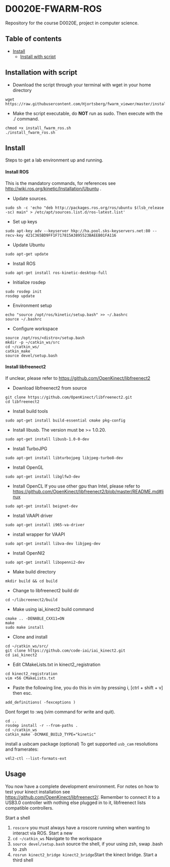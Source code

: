 # D0020E-FWARM-ROS
Repository for the course D0020E, project in computer science. 

## Table of contents
- [Install](#install)
  * [Install with script](#installation-script)
## Installation with script
* Download the script through your terminal with wget in your home directory
```
wget https://raw.githubusercontent.com/Hjortsberg/fwarm_viewer/master/install_fwarm_ros.sh
```
* Make the script executable, do __NOT__ run as sudo. Then execute with the ./ command.
```
chmod +x install_fwarm_ros.sh
./install_fwarm_ros.sh
```
## Install
Steps to get a lab environment up and running.

#### Install ROS
This is the mandatory commands, for references see http://wiki.ros.org/kinetic/Installation/Ubuntu .
* Update sources.
```
sudo sh -c 'echo "deb http://packages.ros.org/ros/ubuntu $(lsb_release -sc) main" > /etc/apt/sources.list.d/ros-latest.list'  
```
* Set up keys
```
sudo apt-key adv --keyserver hkp://ha.pool.sks-keyservers.net:80 --recv-key 421C365BD9FF1F717815A3895523BAEEB01FA116
```
* Update Ubuntu 
```
sudo apt-get update
```
* Install ROS
```
sudo apt-get install ros-kinetic-desktop-full
```
* Initialize rosdep
``` 
sudo rosdep init
rosdep update 
```
* Environment setup
```
echo "source /opt/ros/kinetic/setup.bash" >> ~/.bashrc
source ~/.bashrc
```
* Configure workspace
```
source /opt/ros/<distro>/setup.bash
mkdir -p ~/catkin_ws/src
cd ~/catkin_ws/
catkin_make
source devel/setup.bash
```
#### Install libfreenect2
If unclear, please refer to https://github.com/OpenKinect/libfreenect2
* Download libfreenect2 from source
```
git clone https://github.com/OpenKinect/libfreenect2.git
cd libfreenect2
```
* Install build tools
```
sudo apt-get install build-essential cmake pkg-config
```
* Install libusb. The version must be >= 1.0.20. 
```
sudo apt-get install libusb-1.0-0-dev
```
* Install TurboJPG
```
sudo apt-get install libturbojpeg libjpeg-turbo8-dev
```
* Install OpenGL 
```
sudo apt-get install libglfw3-dev
```
* Install OpenCL 
If you use other gpu than Intel, please refer to https://github.com/OpenKinect/libfreenect2/blob/master/README.md#linux
```
sudo apt-get install beignet-dev
```
* Install VAAPI driver
```
sudo apt-get install i965-va-driver
```
* install wrapper for VAAPI
```
sudo apt-get install libva-dev libjpeg-dev
```
* Install OpenNI2
```
sudo apt-get install libopenni2-dev
```
* Make build directory
```
mkdir build && cd build
```

* Change to libfreenect2 build dir
```
cd ~/libcreenect2/build
```
* Make using iai_kinect2 build command
```
cmake .. -DENABLE_CXX11=ON
make
sudo make install 
```
* Clone and install
```
cd ~/catkin_ws/src/
git clone https://github.com/code-iai/iai_kinect2.git
cd iai_kinect2
```
* Edit CMakeLists.txt in kinect2_registration
```
cd kinect2_registration
vim +56 CMakeLists.txt
```
* Paste the following line, you do this in vim by pressing i, [ctrl + shift + v] then esc.
```
add_definitions( -fexceptions )
```
Dont forget to :wq (vim command for write and quit).
```
cd ..
rosdep install -r --from-paths .
cd ~/catkin_ws
catkin_make -DCMAKE_BUILD_TYPE="kinetic"
```  
install a usbcam package (optional)
To get supported ```usb_cam``` resolutions and framerates: 
```
v4l2-ctl --list-formats-ext
```

## Usage
You now have a complete development environment.
For notes on how to test your kinect installation see https://github.com/OpenKinect/libfreenect2/.
Remember to connect it to a USB3.0 controller with nothing else plugged in to it, libfreenect lists compatible controllers.

Start a shell
1. `roscore` you must always have a roscore running when wanting to interact via ROS.
Start a new 
1. `cd ~/catkin_ws` Navigate to the workspace
2. `source devel/setup.bash` source the shell, if your using zsh, swap .bash to .zsh
3. `rosrun kinect2_bridge kinect2_bridge`Start the kinect bridge.
Start a third shell

